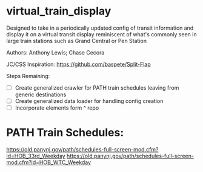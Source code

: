 # virtual_train_display
Designed to take in a periodically updated config of transit information and display it on a virtual transit display reminiscent of what's commonly seen in large train stations such as Grand Central or Pen Station

Authors: Anthony Lewis; Chase Cecora

JC/CSS Inspiration: https://github.com/baspete/Split-Flap

Steps Remaining:
- [ ] Create generalized crawler for PATH train schedules leaving from generic destinations
- [ ] Create generalized data loader for handling config creation
- [ ] Incorporate elements form ^ repo

# PATH Train Schedules:
https://old.panynj.gov/path/schedules-full-screen-mod.cfm?id=HOB_33rd_Weekday
https://old.panynj.gov/path/schedules-full-screen-mod.cfm?id=HOB_WTC_Weekday
